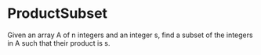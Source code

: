 # ProductSubset
Given an array A of n integers and an integer s, find a subset of the integers in A such that their product is s.
